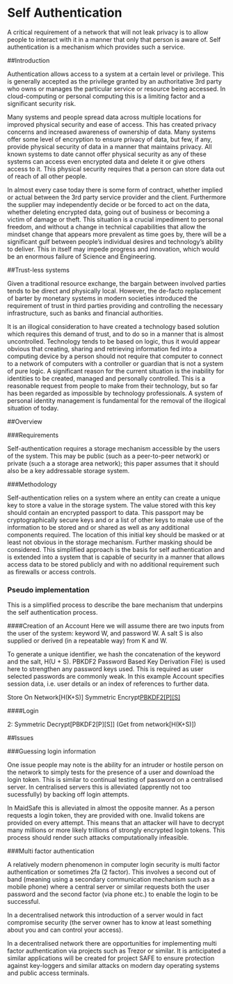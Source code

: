 # Self Authentication

A critical requirement of a network that will not leak privacy is to allow people to interact with it in a manner that only that person is aware of. Self authentication is a mechanism which provides such a service. 

##Introduction

Authentication allows access to a system at a certain level or privilege. This is generally accepted as the privilege granted by an authoritative 3rd party who owns or manages the particular service or resource being accessed.  In cloud-computing or personal computing this is a limiting factor and a significant security risk.

Many systems and people spread data across multiple locations for improved physical security and ease of access. This has created privacy concerns and increased awareness of ownership of data. Many systems offer some level of encryption to ensure privacy of data, but few, if any, provide physical security of data in a manner that maintains privacy. All known systems to date cannot offer physical security as any of these systems can access even encrypted data and delete it or give others access to it. This physical security requires that a person can store data out of reach of all other people.

In almost every case today there is some form of contract, whether implied or actual between the 3rd party service provider and the client. Furthermore the supplier may independently decide or be forced to act on the data, whether deleting encrypted data, going out of business or becoming a victim of damage or theft.  This situation is a crucial impediment to personal freedom, and without a change in technical capabilities that allow the mindset change that appears more prevalent as time goes by, there will be a significant gulf between people’s individual desires and technology’s ability to deliver. This in itself may impede progress and innovation, which would be an enormous failure of Science and Engineering.

##Trust-less systems

Given a traditional resource exchange, the bargain between involved parties tends to be direct and physically local. However, the de-facto replacement of barter by monetary systems in modern societies introduced the requirement of trust in third parties providing and controlling the necessary infrastructure, such as banks and financial authorities.

It is an illogical consideration to have created a technology based solution which requires this demand of trust, and to do so in a manner that is almost uncontrolled. Technology tends to be based on logic, thus it would appear obvious that creating, sharing and retrieving information fed into a computing device by a person should not require that computer to connect to a network of computers with a controller or guardian that is not a system of pure logic.  A significant reason for the current situation is the inability for identities to be created, managed and personally controlled.  This is a reasonable request from people to make from their technology, but so far has been regarded as impossible by technology professionals. A system of personal identity management is fundamental for the removal of the illogical situation of today.

##Overview 

###Requirements

Self-authentication requires a storage mechanism accessible by the users of the system. This may be public (such as a peer-to-peer network) or private (such a a storage area network); this paper assumes that it should also
be a key addressable storage system.

###Methodology

Self-authentication relies on a system where an entity can create a unique key to store a value in the storage system. The value stored with this key should contain an encrypted passport to data. This passport may be cryptographically secure keys and or a list of other keys to make use of the information to be stored and or shared as well as any additional components required.  The location of this initial key should be masked or at least not obvious in the storage mechanism. Further masking should be considered. This simplified approach is the basis for self authentication and is extended into a system that is capable of security in a manner that allows access data to be stored publicly and with no additional requirement such as firewalls or access controls.

### Pseudo implementation

This is a simplified process to describe the bare mechanism that underpins the self authentication process.

####Creation of an Account
Here we will assume there are two inputs from the user of the system: keyword W, and password W. A salt S is also supplied or derived (in a repeatable way) from K and W.  

To generate a unique identifier, we hash the concatenation of the keyword and the salt, H(U + S).  PBKDF2 Password Based Key Derivation File) is used here to strengthen any password keys used.  This is required as user selected passwords are commonly weak. In this example Account specifies session data, i.e. user details or an index of references to further data.

Store On Network[H(K+S)] Symmetric Encrypt[PBKDF2[P][S]](Account)

####Login

2: Symmetric Decrypt[PBKDF2[P][S]] (Get from network[H(K+S)])

##Issues


###Guessing login information

One issue people may note is the ability for an intruder or hostile person on the network to simply tests for the presence of a user and download the login token. This is similar to continual testing of password on a centralised server. In centralised servers this is alleviated (apprently not too sucessfully) by backing off login attempts.

In MaidSafe this is alleviated in almost the opposite manner. As a person requests a login token, they are provided with one. Invalid tokens are provided on every attempt. This means that an attacker will have to decrypt many millions or more likely trillions of strongly encrypted login tokens. This process should render such attacks computationally infeasible. 

###Multi factor authentication

A relatively modern phenomenon in computer login security is multi factor authentication or sometimes 2fa (2 factor). This involves a second out of band (meaning using a secondary communication mechanism such as a mobile phone) where a central server or similar requests both the user password and the second factor (via phone etc.) to enable the login to be successful.

In a decentralised network this introduction of a server would in fact compromise security (the server owner has to know at least something about you and can control your access).

In a decentralised network there are opportunities for implementing multi factor authentication via projects such as Trezor or similar. It is anticipated a similar applications will be created for project SAFE to ensure protection against key-loggers and similar attacks on modern day operating systems and public access terminals. 

